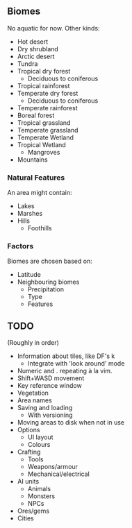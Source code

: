 ## Biomes

No aquatic for now. Other kinds:

- Hot desert
- Dry shrubland
- Arctic desert
- Tundra
- Tropical dry forest
	- Deciduous to coniferous
- Tropical rainforest
- Temperate dry forest
	- Deciduous to coniferous
- Temperate rainforest
- Boreal forest
- Tropical grassland
- Temperate grassland
- Temperate Wetland
- Tropical Wetland
	- Mangroves
- Mountains

### Natural Features

An area might contain:

- Lakes
- Marshes
- Hills
	- Foothills

### Factors

Biomes are chosen based on:
- Latitude
- Neighbouring biomes
	- Precipitation
	- Type
	- Features

## TODO

(Roughly in order)

- Information about tiles, like DF's k
	- Integrate with 'look around' mode
- Numeric and . repeating à la vim.
- Shift+WASD movement
- Key reference window
- Vegetation
- Area names
- Saving and loading
	- With versioning
- Moving areas to disk when not in use
- Options
	- UI layout
	- Colours
- Crafting
	- Tools
	- Weapons/armour
	- Mechanical/electrical
- AI units
	- Animals
	- Monsters
	- NPCs
- Ores/gems
- Cities
